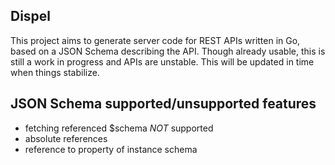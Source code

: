 ## Dispel

This project aims to generate server code for REST APIs written in Go, based on a JSON Schema describing the API.
Though already usable, this is still a work in progress and APIs are unstable.
This will be updated in time when things stabilize.

## JSON Schema supported/unsupported features

* fetching referenced $schema _NOT_ supported
* absolute references
* reference to property of instance schema

